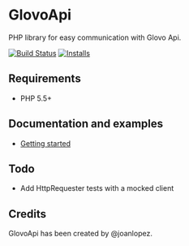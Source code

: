 # GlovoApi

PHP library for easy communication with Glovo Api.

[![Build Status](https://secure.travis-ci.org/joanlopez/php-glovo-api.png)](http://travis-ci.org/joanlopez/php-glovo-api)
[![Installs](https://img.shields.io/packagist/dm/joanlopez/glovo-api.svg)](https://packagist.org/packages/joanlopez/glovo-api)

## Requirements

* PHP 5.5+

## Documentation and examples

* [Getting started](https://github.com/joanlopez/php-glovo-api/blob/master/doc/getting-started.md)

## Todo

* Add HttpRequester tests with a mocked client

## Credits

GlovoApi has been created by @joanlopez.
